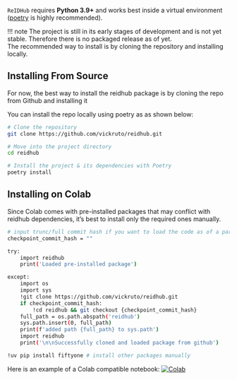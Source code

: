
`ReIDHub` requires **Python 3.9+** and works best inside a virtual environment ([poetry](https://python-poetry.org/) is highly recommended).


!!! note
    The project is still in its early stages of development and is not yet stable. Therefore there is no packaged release as of yet.  
    The recommended way to install is by cloning the repository and installing locally.


## Installing From Source

For now, the best way to install the reidhub package is by cloning the repo from Github and installing it 

You can install the repo locally using poetry as as shown below: 

```bash
# Clone the repository
git clone https://github.com/vickruto/reidhub.git

# Move into the project directory
cd reidhub

# Install the project & its dependencies with Poetry
poetry install
```

## Installing on Colab
Since Colab comes with pre-installed packages that may conflict with reidhub dependencies, it’s best to install only the required ones manually.

```bash
# input trunc/full commit hash if you want to load the code as of a particular commit
checkpoint_commit_hash = ""  

try:
    import reidhub 
    print('Loaded pre-installed package')

except:
    import os
    import sys
    !git clone https://github.com/vickruto/reidhub.git
    if checkpoint_commit_hash:
        !cd reidhub && git checkout {checkpoint_commit_hash}
    full_path = os.path.abspath('reidhub')
    sys.path.insert(0, full_path)
    print(f'added path {full_path} to sys.path')
    import reidhub
    print('\n\nSuccessfully cloned and loaded package from github')

!uv pip install fiftyone # install other packages manually
```

Here is an example of a Colab compatible notebook: [![Colab](https://colab.research.google.com/assets/colab-badge.svg)](https://colab.research.google.com/github/vickruto/reidhub/blob/main/notebooks/2025-09-22-reidhub-checkpoint.ipynb "Open this notebook in Colab")

